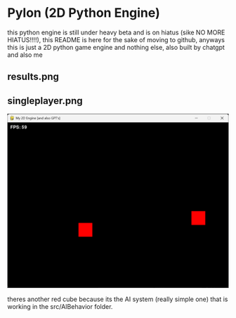 # Pylon (2D Python Engine)

this python engine is still under heavy beta and is on hiatus (sike NO MORE HIATUS!!!!), this README is here for the sake of moving to github, anyways this is just a 2D python game engine and nothing else, also built by chatgpt and also me

## results.png

## singleplayer.png

![singleplayer-results](Pylon-singleplayer.png)

theres another red cube because its the AI system (really simple one) that is working in the src/AIBehavior folder.
